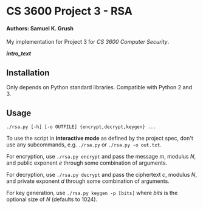 # CS 3600 Project 3 - RSA 

#### Authors: Samuel K. Grush

My implementation for Project 3 for *CS 3600 Computer Security*. 

*__intro_text__*


## Installation

Only depends on Python standard libraries.
Compatible with Python 2 and 3.


## Usage

```ShellSession
./rsa.py [-h] [-o OUTFILE] {encrypt,decrypt,keygen} ...
```

To use the script in **interactive mode** as defined by the project spec,
don't use any subcommands, e.g. `./rsa.py` or `./rsa.py -o out.txt`.

For encryption, use `./rsa.py encrypt` and pass the message *m*, modulus *N*,
and public exponent *e* through some combination of arguments.

For decryption, use `./rsa.py decrypt` and pass the ciphertext *c*, modulus *N*,
and private exponent *d* through some combination of arguments.

For key generation, use `./rsa.py keygen -p [bits]` where *bits* is the
optional size of *N* (defaults to 1024).

